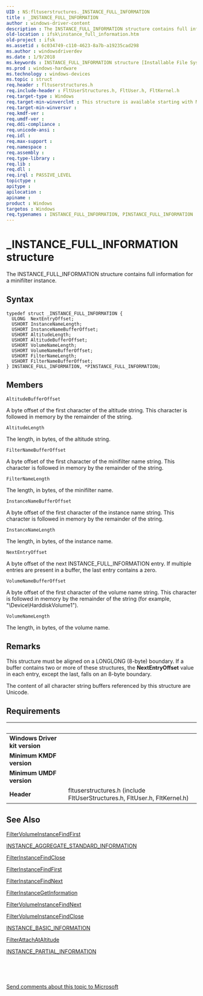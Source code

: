 ```yaml
---
UID : NS:fltuserstructures._INSTANCE_FULL_INFORMATION
title : _INSTANCE_FULL_INFORMATION
author : windows-driver-content
description : The INSTANCE_FULL_INFORMATION structure contains full information for a minifilter instance.
old-location : ifsk\instance_full_information.htm
old-project : ifsk
ms.assetid : 6c034749-c110-4623-8a7b-a19235cad298
ms.author : windowsdriverdev
ms.date : 1/9/2018
ms.keywords : INSTANCE_FULL_INFORMATION structure [Installable File System Drivers], _INSTANCE_FULL_INFORMATION, fltuserstructures/PINSTANCE_FULL_INFORMATION, fltuserstructures/INSTANCE_FULL_INFORMATION, PINSTANCE_FULL_INFORMATION, INSTANCE_FULL_INFORMATION, PINSTANCE_FULL_INFORMATION structure pointer [Installable File System Drivers], ifsk.instance_full_information, FltSystemStructures_db070365-3d91-4bbc-9c53-44c4b2974de0.xml
ms.prod : windows-hardware
ms.technology : windows-devices
ms.topic : struct
req.header : fltuserstructures.h
req.include-header : FltUserStructures.h, FltUser.h, FltKernel.h
req.target-type : Windows
req.target-min-winverclnt : This structure is available starting with Microsoft Windows 2000 SP4 with Update Rollup, Windows XP SP2,  Microsoft Windows Server 2003 SP1, and Windows Vista or later versions of Windows operating systems,
req.target-min-winversvr : 
req.kmdf-ver : 
req.umdf-ver : 
req.ddi-compliance : 
req.unicode-ansi : 
req.idl : 
req.max-support : 
req.namespace : 
req.assembly : 
req.type-library : 
req.lib : 
req.dll : 
req.irql : PASSIVE_LEVEL
topictype : 
apitype : 
apilocation : 
apiname : 
product : Windows
targetos : Windows
req.typenames : INSTANCE_FULL_INFORMATION, PINSTANCE_FULL_INFORMATION
---
```


# _INSTANCE_FULL_INFORMATION structure
The INSTANCE_FULL_INFORMATION structure contains full information for a minifilter instance.

## Syntax
````
typedef struct _INSTANCE_FULL_INFORMATION {
  ULONG  NextEntryOffset;
  USHORT InstanceNameLength;
  USHORT InstanceNameBufferOffset;
  USHORT AltitudeLength;
  USHORT AltitudeBufferOffset;
  USHORT VolumeNameLength;
  USHORT VolumeNameBufferOffset;
  USHORT FilterNameLength;
  USHORT FilterNameBufferOffset;
} INSTANCE_FULL_INFORMATION, *PINSTANCE_FULL_INFORMATION;
````

## Members


`AltitudeBufferOffset`

A byte offset of the first character of the altitude string. This character is followed in memory by the remainder of the string.

`AltitudeLength`

The length, in bytes, of the altitude string.

`FilterNameBufferOffset`

A byte offset of the first character of the minifilter name string. This character is followed in memory by the remainder of the string.

`FilterNameLength`

The length, in bytes, of the minifilter name.

`InstanceNameBufferOffset`

A byte offset of the first character of the instance name string. This character is followed in memory by the remainder of the string.

`InstanceNameLength`

The length, in bytes, of the instance name.

`NextEntryOffset`

A byte offset of the next INSTANCE_FULL_INFORMATION entry. If multiple entries are present in a buffer, the last entry contains a zero.

`VolumeNameBufferOffset`

A byte offset of the first character of the volume name string. This character is followed in memory by the remainder of the string (for example, "\Device\HarddiskVolume1").

`VolumeNameLength`

The length, in bytes, of the volume name.

## Remarks
This structure must be aligned on a LONGLONG (8-byte) boundary. If a buffer contains two or more of these structures, the <b>NextEntryOffset</b> value in each entry, except the last, falls on an 8-byte boundary.

The content of all character string buffers referenced by this structure are Unicode.

## Requirements
| &nbsp; | &nbsp; |
| ---- |:---- |
| **Windows Driver kit version** |  |
| **Minimum KMDF version** |  |
| **Minimum UMDF version** |  |
| **Header** | fltuserstructures.h (include FltUserStructures.h, FltUser.h, FltKernel.h) |

## See Also

<a href="https://msdn.microsoft.com/library/windows/hardware/ff541541">FilterVolumeInstanceFindFirst</a>

<a href="..\fltuserstructures\ns-fltuserstructures-_instance_aggregate_standard_information.md">INSTANCE_AGGREGATE_STANDARD_INFORMATION</a>

<a href="https://msdn.microsoft.com/library/windows/hardware/ff540538">FilterInstanceFindClose</a>

<a href="https://msdn.microsoft.com/library/windows/hardware/ff540541">FilterInstanceFindFirst</a>

<a href="https://msdn.microsoft.com/library/windows/hardware/ff541493">FilterInstanceFindNext</a>

<a href="https://msdn.microsoft.com/library/windows/hardware/ff541499">FilterInstanceGetInformation</a>

<a href="https://msdn.microsoft.com/library/windows/hardware/ff541551">FilterVolumeInstanceFindNext</a>

<a href="https://msdn.microsoft.com/library/windows/hardware/ff541535">FilterVolumeInstanceFindClose</a>

<a href="..\fltuserstructures\ns-fltuserstructures-_instance_basic_information.md">INSTANCE_BASIC_INFORMATION</a>

<a href="https://msdn.microsoft.com/library/windows/hardware/ff540448">FilterAttachAtAltitude</a>

<a href="..\fltuserstructures\ns-fltuserstructures-_instance_partial_information.md">INSTANCE_PARTIAL_INFORMATION</a>

 

 

<a href="mailto:wsddocfb@microsoft.com?subject=Documentation%20feedback [ifsk\ifsk]:%20INSTANCE_FULL_INFORMATION structure%20 RELEASE:%20(1/9/2018)&amp;body=%0A%0APRIVACY STATEMENT%0A%0AWe use your feedback to improve the documentation. We don't use your email address for any other purpose, and we'll remove your email address from our system after the issue that you're reporting is fixed. While we're working to fix this issue, we might send you an email message to ask for more info. Later, we might also send you an email message to let you know that we've addressed your feedback.%0A%0AFor more info about Microsoft's privacy policy, see http://privacy.microsoft.com/en-us/default.aspx." title="Send comments about this topic to Microsoft">Send comments about this topic to Microsoft</a>